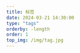```yaml
---
title: 标签
date: 2024-03-21 14:30:00
type: "tags"
orderby: -length
order: 1
top_img: /img/tag.jpg
---
```


